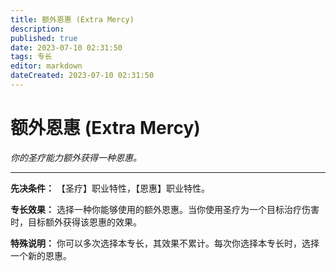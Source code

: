 ```yaml
---
title: 额外恩惠 (Extra Mercy)
description: 
published: true
date: 2023-07-10 02:31:50
tags: 专长
editor: markdown
dateCreated: 2023-07-10 02:31:50
---
```


# 额外恩惠 (Extra Mercy)

_你的圣疗能力额外获得一种恩惠。_

* * *

**先决条件：** 【圣疗】职业特性，【恩惠】职业特性。

**专长效果：** 选择一种你能够使用的额外恩惠。当你使用圣疗为一个目标治疗伤害时，目标额外获得该恩惠的效果。

**特殊说明：** 你可以多次选择本专长，其效果不累计。每次你选择本专长时，选择一个新的恩惠。

